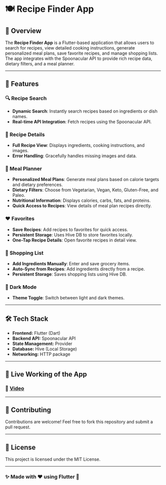 # 🍽️ Recipe Finder App

## 📌 Overview
The **Recipe Finder App** is a Flutter-based application that allows users to search for recipes, view detailed cooking instructions, generate personalized meal plans, save favorite recipes, and manage shopping lists. The app integrates with the Spoonacular API to provide rich recipe data, dietary filters, and a meal planner.

---

## 🚀 Features

### 🔍 Recipe Search
- **Dynamic Search**: Instantly search recipes based on ingredients or dish names.
- **Real-time API Integration**: Fetch recipes using the Spoonacular API.

### 📜 Recipe Details
- **Full Recipe View**: Displays ingredients, cooking instructions, and images.
- **Error Handling**: Gracefully handles missing images and data.

### 🍱 Meal Planner
- **Personalized Meal Plans**: Generate meal plans based on calorie targets and dietary preferences.
- **Dietary Filters**: Choose from Vegetarian, Vegan, Keto, Gluten-Free, and Paleo.
- **Nutritional Information**: Displays calories, carbs, fats, and proteins.
- **Quick Access to Recipes**: View details of meal plan recipes directly.

### ❤️ Favorites
- **Save Recipes**: Add recipes to favorites for quick access.
- **Persistent Storage**: Uses Hive DB to store favorites locally.
- **One-Tap Recipe Details**: Open favorite recipes in detail view.

### 🛒 Shopping List
- **Add Ingredients Manually**: Enter and save grocery items.
- **Auto-Sync from Recipes**: Add ingredients directly from a recipe.
- **Persistent Storage**: Saves shopping lists using Hive DB.

### 🌙 Dark Mode 
- **Theme Toggle**: Switch between light and dark themes.

---

## 🛠️ Tech Stack
- **Frontend:** Flutter (Dart)
- **Backend API:** Spoonacular API
- **State Management:** Provider
- **Database:** Hive (Local Storage)
- **Networking:** HTTP package


---

## 📱 Live Working of the App 
### 🎥 [Video](https://drive.google.com/file/d/1gtgenm2TiM5SyVPBYhZFThH5Vs4TYW-E/view?usp=sharing)

---

## 🤝 Contributing
Contributions are welcome! Feel free to fork this repository and submit a pull request.

---

## 📝 License
This project is licensed under the MIT License.

---

### ✨ Made with ❤️ using Flutter 🚀

